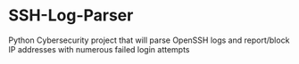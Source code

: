 # SSH-Log-Parser
Python Cybersecurity project that will parse OpenSSH logs and report/block IP addresses with numerous failed login attempts
